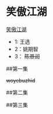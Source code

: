# 笑傲江湖

[笑傲江湖](www.baidu.com)

* 1: 王选
* 2：姚期智
* 3：                       ~~陈景润~~

##第一集

~~woyebuzhid~~

##第二集

##第三集
